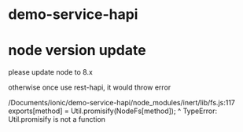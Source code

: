 # demo-service-hapi

# node version update
please update node to 8.x

otherwise once use rest-hapi, it would throw error 

/Documents/ionic/demo-service-hapi/node_modules/inert/lib/fs.js:117
    exports[method] = Util.promisify(NodeFs[method]);
                           ^
TypeError: Util.promisify is not a function